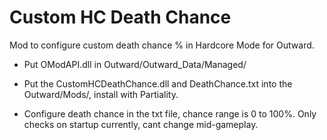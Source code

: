 # Custom HC Death Chance

Mod to configure custom death chance % in Hardcore Mode for Outward.

* Put OModAPI.dll in Outward/Outward_Data/Managed/

* Put the CustomHCDeathChance.dll and DeathChance.txt into the Outward/Mods/, install with Partiality.

* Configure death chance in the txt file, chance range is 0 to 100%. Only checks on startup currently, cant change mid-gameplay.